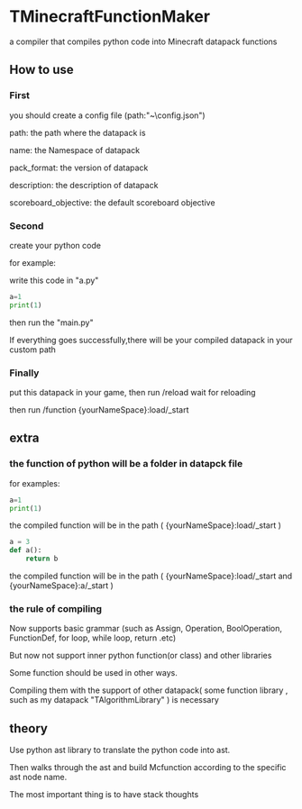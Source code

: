 # TMinecraftFunctionMaker

a compiler that compiles python code into Minecraft datapack functions

## How to use

### First

you should create a config file (path:"~\config.json")

path: the path where the datapack is

name: the Namespace of datapack

pack_format: the version of datapack

description: the description of datapack

scoreboard_objective: the default scoreboard objective

### Second

create your python code

for example:

write this code in "a.py"

```python
a=1
print(1)
```

then run the "main.py"

If everything goes successfully,there will be your compiled datapack in your custom path

### Finally

put this datapack in your game, then run /reload
wait for reloading

then run /function {yourNameSpace}:load/_start

## extra

### the function of python will be a folder in datapck file

for examples:

```python
a=1
print(1)
```

the compiled function will be in the path ( {yourNameSpace}:load/_start )

```python
a = 3
def a():
    return b
```

the compiled function will be in the path ( {yourNameSpace}:load/_start and {yourNameSpace}:a/_start )

### the rule of compiling

Now supports basic grammar (such as Assign, Operation, BoolOperation, FunctionDef, for loop, while loop, return .etc)

But now not support inner python function(or class) and other libraries

Some function should be used in other ways.

Compiling them with the support of other datapack( some function library , such as my datapack "TAlgorithmLibrary" ) is necessary

## theory

Use python ast library to translate the python code into ast.

Then walks through the ast and build Mcfunction according to the specific ast node name.

The most important thing is to have stack thoughts